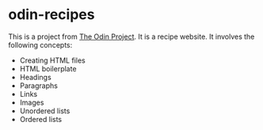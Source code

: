 # odin-recipes

This is a project from [The Odin Project](https://www.theodinproject.com/).
It is a recipe website.
It involves the following concepts:

- Creating HTML files
- HTML boilerplate
- Headings
- Paragraphs
- Links
- Images
- Unordered lists
- Ordered lists
